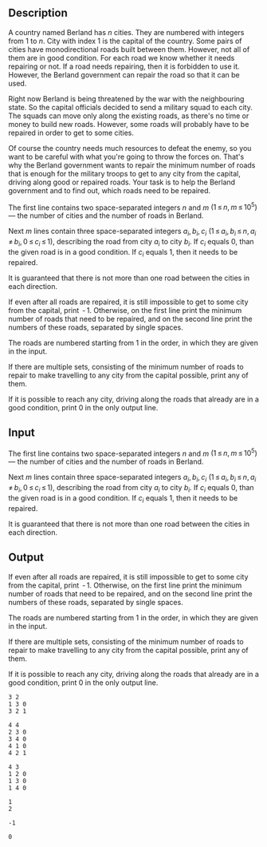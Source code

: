 ## Description

<div><p>A country named Berland has <span class="tex-span"><i>n</i></span> cities. They are numbered with integers from <span class="tex-span">1</span> to <span class="tex-span"><i>n</i></span>. City with index <span class="tex-span">1</span> is the capital of the country. Some pairs of cities have monodirectional roads built between them. However, not all of them are in good condition. For each road we know whether it needs repairing or not. If a road needs repairing, then it is forbidden to use it. However, the Berland government can repair the road so that it can be used.</p><p>Right now Berland is being threatened by the war with the neighbouring state. So the capital officials decided to send a military squad to each city. The squads can move only along the existing roads, as there's no time or money to build new roads. However, some roads will probably have to be repaired in order to get to some cities.</p><p>Of course the country needs much resources to defeat the enemy, so you want to be careful with what you're going to throw the forces on. That's why the Berland government wants to repair the minimum number of roads that is enough for the military troops to get to any city from the capital, driving along good or repaired roads. Your task is to help the Berland government and to find out, which roads need to be repaired.</p></div><div class="input-specification"><p>The first line contains two space-separated integers <span class="tex-span"><i>n</i></span> and <span class="tex-span"><i>m</i></span> <span class="tex-span">(1 ≤ <i>n</i>, <i>m</i> ≤ 10<sup class="upper-index">5</sup>)</span> — the number of cities and the number of roads in Berland.</p><p>Next <span class="tex-span"><i>m</i></span> lines contain three space-separated integers <span class="tex-span"><i>a</i><sub class="lower-index"><i>i</i></sub>, <i>b</i><sub class="lower-index"><i>i</i></sub>, <i>c</i><sub class="lower-index"><i>i</i></sub></span> <span class="tex-span">(1 ≤ <i>a</i><sub class="lower-index"><i>i</i></sub>, <i>b</i><sub class="lower-index"><i>i</i></sub> ≤ <i>n</i>, <i>a</i><sub class="lower-index"><i>i</i></sub> ≠ <i>b</i><sub class="lower-index"><i>i</i></sub>, 0 ≤ <i>c</i><sub class="lower-index"><i>i</i></sub> ≤ 1)</span>, describing the road from city <span class="tex-span"><i>a</i><sub class="lower-index"><i>i</i></sub></span> to city <span class="tex-span"><i>b</i><sub class="lower-index"><i>i</i></sub></span>. If <span class="tex-span"><i>c</i><sub class="lower-index"><i>i</i></sub></span> equals <span class="tex-span">0</span>, than the given road is in a good condition. If <span class="tex-span"><i>c</i><sub class="lower-index"><i>i</i></sub></span> equals <span class="tex-span">1</span>, then it needs to be repaired.</p><p>It is guaranteed that there is not more than one road between the cities in each direction.</p></div><div class="output-specification"><p>If even after all roads are repaired, it is still impossible to get to some city from the capital, print <span class="tex-span"> - 1</span>. Otherwise, on the first line print the minimum number of roads that need to be repaired, and on the second line print the numbers of these roads, separated by single spaces.</p><p>The roads are numbered starting from <span class="tex-span">1</span> in the order, in which they are given in the input.</p><p>If there are multiple sets, consisting of the minimum number of roads to repair to make travelling to any city from the capital possible, print any of them.</p><p>If it is possible to reach any city, driving along the roads that already are in a good condition, print <span class="tex-span">0</span> in the only output line.</p></div>

## Input

<p>The first line contains two space-separated integers <span class="tex-span"><i>n</i></span> and <span class="tex-span"><i>m</i></span> <span class="tex-span">(1 ≤ <i>n</i>, <i>m</i> ≤ 10<sup class="upper-index">5</sup>)</span> — the number of cities and the number of roads in Berland.</p><p>Next <span class="tex-span"><i>m</i></span> lines contain three space-separated integers <span class="tex-span"><i>a</i><sub class="lower-index"><i>i</i></sub>, <i>b</i><sub class="lower-index"><i>i</i></sub>, <i>c</i><sub class="lower-index"><i>i</i></sub></span> <span class="tex-span">(1 ≤ <i>a</i><sub class="lower-index"><i>i</i></sub>, <i>b</i><sub class="lower-index"><i>i</i></sub> ≤ <i>n</i>, <i>a</i><sub class="lower-index"><i>i</i></sub> ≠ <i>b</i><sub class="lower-index"><i>i</i></sub>, 0 ≤ <i>c</i><sub class="lower-index"><i>i</i></sub> ≤ 1)</span>, describing the road from city <span class="tex-span"><i>a</i><sub class="lower-index"><i>i</i></sub></span> to city <span class="tex-span"><i>b</i><sub class="lower-index"><i>i</i></sub></span>. If <span class="tex-span"><i>c</i><sub class="lower-index"><i>i</i></sub></span> equals <span class="tex-span">0</span>, than the given road is in a good condition. If <span class="tex-span"><i>c</i><sub class="lower-index"><i>i</i></sub></span> equals <span class="tex-span">1</span>, then it needs to be repaired.</p><p>It is guaranteed that there is not more than one road between the cities in each direction.</p>

## Output

<p>If even after all roads are repaired, it is still impossible to get to some city from the capital, print <span class="tex-span"> - 1</span>. Otherwise, on the first line print the minimum number of roads that need to be repaired, and on the second line print the numbers of these roads, separated by single spaces.</p><p>The roads are numbered starting from <span class="tex-span">1</span> in the order, in which they are given in the input.</p><p>If there are multiple sets, consisting of the minimum number of roads to repair to make travelling to any city from the capital possible, print any of them.</p><p>If it is possible to reach any city, driving along the roads that already are in a good condition, print <span class="tex-span">0</span> in the only output line.</p>





```input1
3 2
1 3 0
3 2 1

```




```input2
4 4
2 3 0
3 4 0
4 1 0
4 2 1

```




```input3
4 3
1 2 0
1 3 0
1 4 0

```




```output1
1
2

```




```output2
-1

```




```output3
0


```


